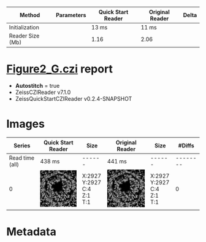 |  Method            | Parameters       | Quick Start Reader | Original Reader | Delta  |
| -------------------|------------------|--------------------|-----------------|------- |
| Initialization     |                  |13 ms|11 ms|        |
| Reader Size (Mb)     |                  |1.16|2.06|        |
# [Figure2_G.czi](https://zenodo.org/record/6385351/files/Figure2_G.czi) report
 - **Autostitch** = true
 - ZeissCZIReader v7.1.0
 - ZeissQuickStartCZIReader v0.2.4-SNAPSHOT

# Images 

| Series            | Quick Start Reader | Size | Original Reader | Size | #Diffs |
|-------------------|--------------------|------|-----------------|------|--------|
| Read time (all)   |438 ms|------|441 ms|------|--------|
|0|![Figure2_G.quick_true.flat_true.stitch_true.series_0.jpg](Figure2_G/Figure2_G.quick_true.flat_true.stitch_true.series_0.jpg)|X:2927<br>Y:2927<br>C:4<br>Z:1<br>T:1|![Figure2_G.quick_false.flat_true.stitch_true.series_0.jpg](Figure2_G/Figure2_G.quick_false.flat_true.stitch_true.series_0.jpg)|X:2927<br>Y:2927<br>C:4<br>Z:1<br>T:1|0|

# Metadata

